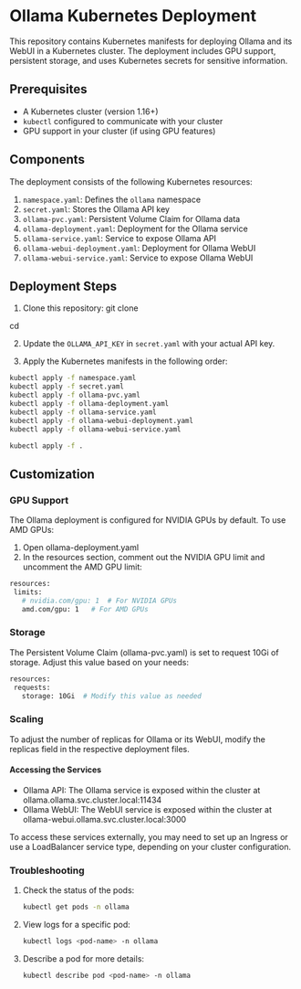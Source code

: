 # Ollama Kubernetes Deployment

This repository contains Kubernetes manifests for deploying Ollama and its WebUI in a Kubernetes cluster. The deployment includes GPU support, persistent storage, and uses Kubernetes secrets for sensitive information.

## Prerequisites

- A Kubernetes cluster (version 1.16+)
- `kubectl` configured to communicate with your cluster
- GPU support in your cluster (if using GPU features)

## Components

The deployment consists of the following Kubernetes resources:

1. `namespace.yaml`: Defines the `ollama` namespace
2. `secret.yaml`: Stores the Ollama API key
3. `ollama-pvc.yaml`: Persistent Volume Claim for Ollama data
4. `ollama-deployment.yaml`: Deployment for the Ollama service
5. `ollama-service.yaml`: Service to expose Ollama API
6. `ollama-webui-deployment.yaml`: Deployment for Ollama WebUI
7. `ollama-webui-service.yaml`: Service to expose Ollama WebUI

## Deployment Steps

1. Clone this repository:
git clone <repository-url>

cd <repository-directory>

2. Update the `OLLAMA_API_KEY` in `secret.yaml` with your actual API key.

3. Apply the Kubernetes manifests in the following order:

```bash
kubectl apply -f namespace.yaml
kubectl apply -f secret.yaml
kubectl apply -f ollama-pvc.yaml
kubectl apply -f ollama-deployment.yaml
kubectl apply -f ollama-service.yaml
kubectl apply -f ollama-webui-deployment.yaml
kubectl apply -f ollama-webui-service.yaml
```
```bash
kubectl apply -f .
```
## Customization
### GPU Support
The Ollama deployment is configured for NVIDIA GPUs by default. To use AMD GPUs:

1. Open ollama-deployment.yaml
2. In the resources section, comment out the NVIDIA GPU limit and uncomment the AMD GPU limit:
 ```bash 
resources:
  limits:
    # nvidia.com/gpu: 1  # For NVIDIA GPUs
    amd.com/gpu: 1   # For AMD GPUs
```
### Storage
The Persistent Volume Claim (ollama-pvc.yaml) is set to request 10Gi of storage. Adjust this value based on your needs:
 ```bash 
resources:
  requests:
    storage: 10Gi  # Modify this value as needed
```
### Scaling
To adjust the number of replicas for Ollama or its WebUI, modify the replicas field in the respective deployment files.

#### Accessing the Services
- Ollama API: The Ollama service is exposed within the cluster at ollama.ollama.svc.cluster.local:11434
- Ollama WebUI: The WebUI service is exposed within the cluster at ollama-webui.ollama.svc.cluster.local:3000

To access these services externally, you may need to set up an Ingress or use a LoadBalancer service type, depending on your cluster configuration.

### Troubleshooting
1. Check the status of the pods:
    ```bash 
    kubectl get pods -n ollama
    ```
2. View logs for a specific pod:
    ```bash 
    kubectl logs <pod-name> -n ollama
    ```
3. Describe a pod for more details:
    ```bash 
    kubectl describe pod <pod-name> -n ollama
    ```